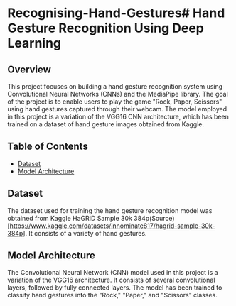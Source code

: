 # Recognising-Hand-Gestures# Hand Gesture Recognition Using Deep Learning

## Overview

This project focuses on building a hand gesture recognition system using Convolutional Neural Networks (CNNs) and the MediaPipe library. The goal of the project is to enable users to play the game "Rock, Paper, Scissors" using hand gestures captured through their webcam. The model employed in this project is a variation of the VGG16 CNN architecture, which has been trained on a dataset of hand gesture images obtained from Kaggle.

## Table of Contents

- [Dataset](#dataset)
- [Model Architecture](#model-architecture)

## Dataset
The dataset used for training the hand gesture recognition model was obtained from Kaggle HaGRID Sample 30k 384p(Source)[https://www.kaggle.com/datasets/innominate817/hagrid-sample-30k-384p]. It consists of a variety of hand gestures. 

## Model Architecture
The Convolutional Neural Network (CNN) model used in this project is a variation of the VGG16 architecture. It consists of several convolutional layers, followed by fully connected layers. The model has been trained to classify hand gestures into the "Rock," "Paper," and "Scissors" classes.
